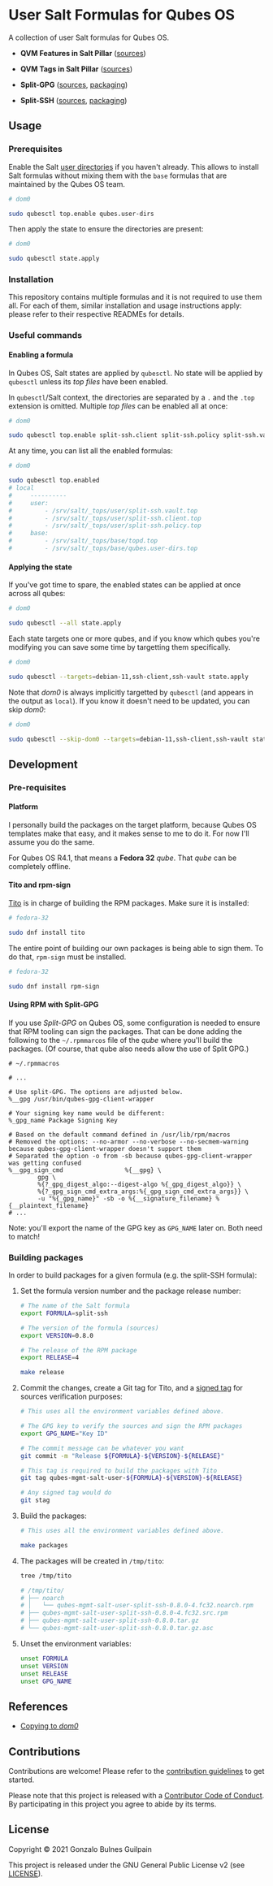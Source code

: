 User Salt Formulas for Qubes OS
===============================

A collection of user Salt formulas for Qubes OS.

- **QVM Features in Salt Pillar** ([sources][qvm-features-in-pillar-src])
- **QVM Tags in Salt Pillar** ([sources][qvm-tags-in-pillar-src])
- **Split-GPG** ([sources][split-gpg-src], [packaging][split-gpg-pkg])
- **Split-SSH** ([sources][split-ssh-src], [packaging][split-ssh-pkg])

  [qvm-features-in-pillar-src]: ./packages/qvm-features-in-pillar/src
  [qvm-tags-in-pillar-src]: ./packages/qvm-tags-in-pillar/src
  [split-gpg-src]: ./packages/split-gpg/src
  [split-gpg-pkg]: ./packages/split-gpg
  [split-ssh-src]: ./packages/split-ssh/src
  [split-ssh-pkg]: ./packages/split-ssh

Usage
-----

### Prerequisites

Enable the Salt [user directories][qubes-user-dirs] if you haven't already. This allows to install Salt formulas without mixing them with the `base` formulas that are maintained by the Qubes OS team.

```sh
# dom0

sudo qubesctl top.enable qubes.user-dirs
```

  [qubes-user-dirs]: https://github.com/QubesOS/qubes-mgmt-salt-base-config#qubesuser-dirs

Then apply the state to ensure the directories are present:

```sh
# dom0

sudo qubesctl state.apply
```

### Installation

This repository contains multiple formulas and it is not required to use them all. For each of them, similar installation and usage instructions apply: please refer to their respective READMEs for details.

### Useful commands

#### Enabling a formula

In Qubes OS, Salt states are applied by `qubesctl`. No state will be applied by `qubesctl` unless its _top files_ have been enabled.

In `qubesctl`/Salt context, the directories are separated by a `.` and the `.top` extension is omitted.
Multiple _top files_ can be enabled all at once:

```sh
# dom0

sudo qubesctl top.enable split-ssh.client split-ssh.policy split-ssh.vault
```

At any time, you can list all the enabled formulas:

```sh
# dom0

sudo qubesctl top.enabled
# local
#     ----------
#     user:
#         - /srv/salt/_tops/user/split-ssh.vault.top
#         - /srv/salt/_tops/user/split-ssh.client.top
#         - /srv/salt/_tops/user/split-ssh.policy.top
#     base:
#         - /srv/salt/_tops/base/topd.top
#         - /srv/salt/_tops/base/qubes.user-dirs.top
```

#### Applying the state

If you've got time to spare, the enabled states can be applied at once across all qubes:

```sh
# dom0

sudo qubesctl --all state.apply
```

Each state targets one or more qubes, and if you know which qubes you're modifying you can save some time by targetting them specifically.

```sh
# dom0

sudo qubesctl --targets=debian-11,ssh-client,ssh-vault state.apply
```

Note that _dom0_ is always implicitly targetted by `qubesctl` (and appears in the output as `local`). If you know it doesn't need to be updated, you can skip _dom0_:

```sh
# dom0

sudo qubesctl --skip-dom0 --targets=debian-11,ssh-client,ssh-vault state.apply
```

Development
-----------

### Pre-requisites

#### Platform

I personally build the packages on the target platform, because Qubes OS templates make that easy, and it makes sense to me to do it. For now I'll assume you do the same.

For Qubes OS R4.1, that means a **Fedora 32** _qube_. That _qube_ can be completely offline.


#### Tito and rpm-sign

[Tito][tito] is in charge of building the RPM packages. Make sure it is installed:

```sh
# fedora-32

sudo dnf install tito
```

The entire point of building our own packages is being able to sign them. To do that, `rpm-sign` must be installed.

```sh
# fedora-32

sudo dnf install rpm-sign
```

  [tito]: https://github.com/rpm-software-management/tito

#### Using RPM with Split-GPG

If you use _Split-GPG_ on Qubes OS, some configuration is needed to ensure that RPM tooling can sign the packages. That can be done adding the following to the `~/.rpmmarcos` file of the _qube_ where you'll build the packages. (Of course, that qube also needs allow the use of Split GPG.)

```specfile
# ~/.rpmmacros

# ...

# Use split-GPG. The options are adjusted below.
%__gpg /usr/bin/qubes-gpg-client-wrapper

# Your signing key name would be different:
%_gpg_name Package Signing Key

# Based on the default command defined in /usr/lib/rpm/macros
# Removed the options: --no-armor --no-verbose --no-secmem-warning because qubes-gpg-client-wrapper doesn't support them
# Separated the option -o from -sb because qubes-gpg-client-wrapper was getting confused
%__gpg_sign_cmd                 %{__gpg} \
        gpg \
        %{?_gpg_digest_algo:--digest-algo %{_gpg_digest_algo}} \
        %{?_gpg_sign_cmd_extra_args:%{_gpg_sign_cmd_extra_args}} \
        -u "%{_gpg_name}" -sb -o %{__signature_filename} %{__plaintext_filename}
# ...
```

Note: you'll export the name of the GPG key as `GPG_NAME` later on. Both need to match!

### Building packages

In order to build packages for a given formula (e.g. the split-SSH formula):

1. Set the formula version number and the package release number:

   ```sh
   # The name of the Salt formula
   export FORMULA=split-ssh

   # The version of the formula (sources)
   export VERSION=0.8.0

   # The release of the RPM package
   export RELEASE=4

   make release
   ```

2. Commit the changes, create a Git tag for Tito, and a [signed tag][stag] for sources verification purposes:

   ```sh
   # This uses all the environment variables defined above.

   # The GPG key to verify the sources and sign the RPM packages
   export GPG_NAME="Key ID"

   # The commit message can be whatever you want
   git commit -m "Release ${FORMULA}-${VERSION}-${RELEASE}"

   # This tag is required to build the packages with Tito
   git tag qubes-mgmt-salt-user-${FORMULA}-${VERSION}-${RELEASE}

   # Any signed tag would do
   git stag
   ```

3. Build the packages:

   ```sh
   # This uses all the environment variables defined above.

   make packages
   ```

4. The packages will be created in `/tmp/tito`:

   ```sh
   tree /tmp/tito

   # /tmp/tito/
   # ├── noarch
   # │   └── qubes-mgmt-salt-user-split-ssh-0.8.0-4.fc32.noarch.rpm
   # ├── qubes-mgmt-salt-user-split-ssh-0.8.0-4.fc32.src.rpm
   # ├── qubes-mgmt-salt-user-split-ssh-0.8.0.tar.gz
   # └── qubes-mgmt-salt-user-split-ssh-0.8.0.tar.gz.asc
   ```

5. Unset the environment variables:

   ```sh
   unset FORMULA
   unset VERSION
   unset RELEASE
   unset GPG_NAME
   ```

  [stag]: https://www.qubes-os.org/doc/code-signing/#using-pgp-with-git

References
----------

- [Copying to _dom0_](https://www.qubes-os.org/doc/copy-from-dom0)

Contributions
-------------

Contributions are welcome! Please refer to the [contribution guidelines][contributing] to get started.

Please note that this project is released with a [Contributor Code of Conduct][coc]. By participating in this project you agree to abide by its terms.

  [contributing]: ./CONTRIBUTING.md
  [coc]: ./CODE_OF_CONDUCT.md

License
-------

Copyright © 2021 Gonzalo Bulnes Guilpain

This project is released under the GNU General Public License v2 (see [LICENSE](LICENSE.md)).

